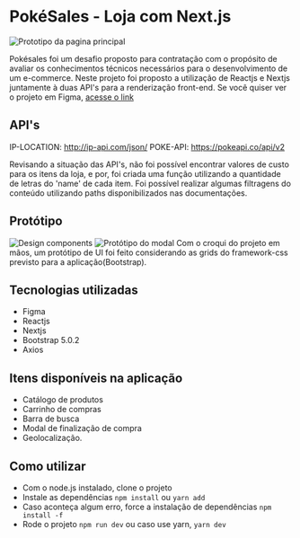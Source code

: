 # PokéSales - Loja com Next.js
![Prototipo da pagina principal](https://i.imgur.com/q7GkgMV.png)

Pokésales foi um desafio proposto para contratação com o propósito de avaliar os conhecimentos técnicos necessários para o desenvolvimento de um e-commerce. Neste projeto foi proposto a utilização de Reactjs e Nextjs juntamente à duas API's para a renderização front-end.
Se você quiser ver o projeto em Figma, [acesse o link](https://www.figma.com/file/DzOqQyiyHlAw0iHnWViAPs/Untitled?node-id=0%3A1)

## API's

IP-LOCATION: http://ip-api.com/json/
POKE-API: https://pokeapi.co/api/v2

Revisando a situação das API's, não foi possível encontrar valores de custo para os itens da loja, e por, foi criada uma função utilizando a quantidade de letras do 'name' de cada item.
Foi possível realizar algumas filtragens do conteúdo utilizando paths disponibilizados nas documentações.

## Protótipo
![Design components](https://i.imgur.com/OSLlNpk.png)
![Protótipo do modal](https://i.imgur.com/tLlsfo4.png)
Com o croqui do projeto em mãos, um protótipo de UI foi feito considerando as grids do framework-css previsto para a aplicação(Bootstrap). 

## Tecnologias utilizadas
 - Figma
 - Reactjs
 - Nextjs
 - Bootstrap 5.0.2
 - Axios

## Itens disponíveis na aplicação

 - Catálogo de produtos
 - Carrinho de compras
 - Barra de busca
 - Modal de finalização de compra
 - Geolocalização.

## Como utilizar

 - Com o node.js instalado, clone o projeto
 - Instale as dependências `npm install` ou `yarn add`
 - Caso aconteça algum erro, force a instalação de dependências `npm install -f`
 - Rode o projeto `npm run dev` ou caso use yarn, `yarn dev`

